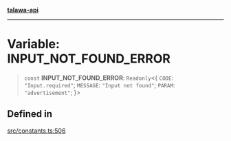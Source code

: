 [**talawa-api**](../../README.md)

***

# Variable: INPUT\_NOT\_FOUND\_ERROR

> `const` **INPUT\_NOT\_FOUND\_ERROR**: `Readonly`\<\{ `CODE`: `"Input.required"`; `MESSAGE`: `"Input not found"`; `PARAM`: `"advertisement"`; \}\>

## Defined in

[src/constants.ts:506](https://github.com/Suyash878/talawa-api/blob/e4413cec641a837926071678fed3c7f67234e31e/src/constants.ts#L506)

